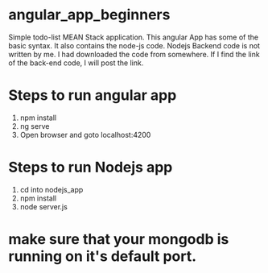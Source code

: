 # angular_app_beginners
Simple todo-list MEAN Stack application. This angular App has some of the basic syntax. It also contains the node-js code. 
Nodejs Backend code is not written by me. I had downloaded the code from somewhere. If I find the link of the back-end code, I will post the link. 

# Steps to run angular app
1. npm install
2. ng serve
3. Open browser and goto localhost:4200

# Steps to run Nodejs app
1. cd into nodejs_app
2. npm install
3. node server.js

# make sure that your mongodb is running on it's default port.
